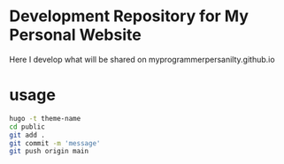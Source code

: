 # Development Repository for My Personal Website
Here I develop what will be shared on myprogrammerpersanilty.github.io

# usage
```bash
hugo -t theme-name
cd public
git add .
git commit -m 'message'
git push origin main
```